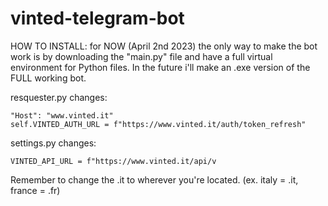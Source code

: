 # vinted-telegram-bot

HOW TO INSTALL: for NOW (April 2nd 2023) the only way to make the bot work is by downloading the "main.py" file and have a full virtual environment for Python files.
In the future i'll make an .exe version of the FULL working bot.

resquester.py changes:

    "Host": "www.vinted.it"
    self.VINTED_AUTH_URL = f"https://www.vinted.it/auth/token_refresh"

settings.py changes:

    VINTED_API_URL = f"https://www.vinted.it/api/v
    
Remember to change the .it to wherever you're located. (ex. italy = .it, france = .fr)
